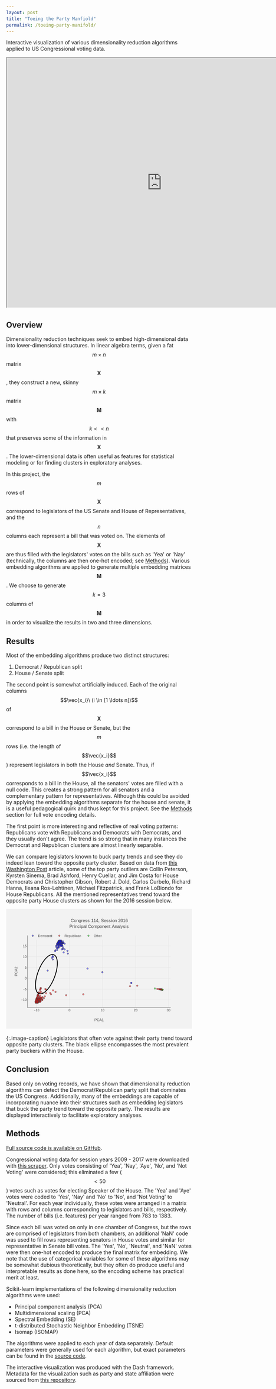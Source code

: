 ```yaml
---
layout: post
title: "Toeing the Party Manfiold"
permalink: /toeing-party-manifold/
---
```


<script src="https://cdnjs.cloudflare.com/ajax/libs/mathjax/2.7.0/MathJax.js?config=TeX-AMS-MML_HTMLorMML" type="text/javascript"></script>

Interactive visualization of various dimensionality reduction algorithms
applied to US Congressional voting data.

 <!-- <iframe src="http://127.0.0.1:9999/" width="840" height="675"></iframe> -->

<iframe src="https://toeing-party-manifold.herokuapp.com/" width="840" height="675"></iframe>


## Overview

Dimensionality reduction techniques
seek to embed high-dimensional data into lower-dimensional structures. In linear algebra terms,
given a fat $$m \times n$$ matrix $$\textbf{X}$$, they construct a new, skinny $$m \times k$$ matrix
$$\textbf{M}$$ with $$k << n$$ that preserves some of the information in $$\textbf{X}$$.
The lower-dimensional data is often useful as features for statistical modeling or for finding clusters
in exploratory analyses.

In this project, the $$m$$ rows of $$\textbf{X}$$ correspond to
legislators of the US Senate and House of Representatives, and the $$n$$ columns
each represent a bill that was voted on. The elements of $$\textbf{X}$$ are thus
filled with the legislators' votes on the bills such as 'Yea' or 'Nay' (technically,
the columns are then one-hot encoded; see [Methods](#methods)). Various embedding
algorithms are applied to generate multiple embedding matrices $$\textbf{M}$$. We choose to generate
$$k = 3$$ columns of $$\textbf{M}$$ in order to visualize the results in two and
three dimensions.

## Results

Most of the embedding algorithms produce two distinct structures:

1. Democrat / Republican split
2. House / Senate split

The second point is somewhat artificially induced. Each of the original columns
$$\vec{x_i}\ (i \in [1 \ldots n])$$ of $$\textbf{X}$$ correspond to a bill in the
House *or* Senate, but the $$m$$ rows (i.e. the length of $$\vec{x_i}$$) represent
legislators in both the House *and* Senate. Thus, if $$\vec{x_i}$$ corresponds to
a bill in the House, all the senators' votes are filled with a null code. This
creates a strong pattern for all senators and a complementary pattern for representatives.
Although this could be avoided by applying the embedding algorithms separate for the house and senate,
it is a useful pedagogical quirk and thus kept for this project.
See the [Methods](#methods) section for full vote encoding details.

The first point is more interesting and reflective of real voting patterns: Republicans
vote with Republicans and Democrats with Democrats, and they usually don't agree.
The trend is so strong that in many instances the Democrat and Republican
clusters are almost linearly separable.

We can compare legislators known to buck party trends and see they do indeed lean
toward the opposite party cluster. Based on data from
[this Washington Post](https://www.washingtonpost.com/news/the-fix/wp/2015/06/11/here-are-the-members-of-congress-who-vote-against-their-party-the-most/?noredirect=on&utm_term=.4fd2a56bfcc7)
article, some of the top party outliers are Collin Peterson,
Kyrsten Sinema, Brad Ashford, Henry Cuellar, and Jim Costa for House Democrats and
Christopher Gibson, Robert J. Dold,  Carlos Curbelo, Richard Hanna, Ileana Ros-Lehtinen,
Michael Fitzpatrick, and Frank LoBiondo for House Republicans. All the mentioned representatives
trend toward the opposite party House clusters as shown for the 2016 session below.

![Method diagram](/assets/img/party_manifold/outlier_bounded.png)

{:.image-caption}
Legislators that often vote against their party trend toward opposite party clusters.
The black ellipse encompasses the most prevalent party buckers within the House.

## Conclusion

Based only on voting records, we have shown that dimensionality reduction algorithms
can detect the Democrat/Republican party split that dominates the US Congress. Additionally,
many of the embeddings are capable of incorporating nuance into their structures such
as embedding legislators that buck the party trend toward the opposite party. The results
are displayed interactively to facilitate exploratory analyses.

## Methods

[Full source code is available on GitHub](https://github.com/carMartinez/toeing-party-manifold).

Congressional voting data for session years 2009 - 2017 were downloaded with
[this scraper](https://github.com/unitedstates/congress/wiki/votes). Only votes
consisting of 'Yea', 'Nay', 'Aye', 'No', and 'Not Voting' were considered;
this eliminated a few
($$< 50$$) votes such as votes for electing Speaker of the House. The 'Yea' and
'Aye' votes were coded to 'Yes', 'Nay' and 'No' to 'No', and 'Not Voting' to
'Neutral'. For each year individually, these votes were arranged in a matrix with rows and columns corresponding
to legislators and bills, respectively. The number of bills (i.e. features) per year ranged from 783 to 1383.

Since each bill was voted on only in one
chamber of Congress, but the rows are comprised of legislators from both chambers,
an additional 'NaN' code was used to fill rows representing senators in House
votes and similar for representative in Senate bill votes. The 'Yes', 'No', 'Neutral',
and 'NaN' votes were then one-hot encoded to produce the final matrix for embedding.
We note that the use of categorical variables for some of these algorithms may be somewhat
dubious theoretically, but they often do produce useful and interpretable results
as done here, so the encoding scheme has practical merit at least.

Scikit-learn implementations of the following dimensionality reduction algorithms were used:
* Principal component analysis (PCA)
* Multidimensional scaling (PCA)
* Spectral Embedding (SE)
* t-distributed Stochastic Neighbor Embedding (TSNE)
* Isomap (ISOMAP)

The algorithms were applied to each year of data separately. Default parameters
were generally used for each algorithm, but exact parameters can be found in the
[source code](https://github.com/carMartinez/toeing-party-manifold/blob/master/manifold.ipynb).

The interactive visualization was produced with the Dash framework. Metadata for
the visualization such as party and state affiliation were sourced from [this
repository](https://github.com/unitedstates/congress-legislators).
